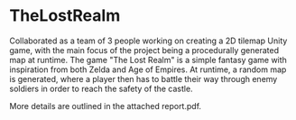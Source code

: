 # TheLostRealm

Collaborated as a team of 3 people working on creating a 2D tilemap Unity game, with the main focus of the project being a procedurally generated map at runtime. The game "The Lost Realm" is a simple fantasy game with inspiration from both Zelda and Age of Empires. At runtime, a random map is generated, where a player then has to battle their way through enemy soldiers in order to reach the safety of the castle. 

More details are outlined in the attached report.pdf. 

